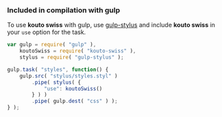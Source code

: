 ### Included in compilation with gulp

To use **kouto swiss** with gulp, use [gulp-stylus](https://www.npmjs.org/package/gulp-stylus) and include **kouto swiss** in your `use` option for the task.

```javascript
var gulp = require( "gulp" ),
    koutoSwiss = require( "kouto-swiss" ),
    stylus = require( "gulp-stylus" );

gulp.task( "styles", function() {
    gulp.src( "stylus/styles.styl" )
        .pipe( stylus( {
            "use": koutoSwiss()
        } ) )
        .pipe( gulp.dest( "css" ) );
} );
```
